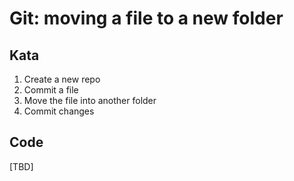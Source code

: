 # Git: moving a file to a new folder

## Kata
1. Create a new repo
2. Commit a file
3. Move the file into another folder
4. Commit changes

## Code
[TBD]
